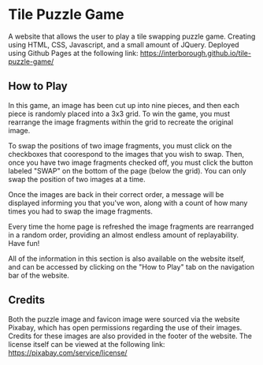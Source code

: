 # Tile Puzzle Game
A website that allows the user to play a tile swapping puzzle game. Creating using HTML, CSS, Javascript, and a small amount of JQuery. Deployed using Github Pages at the following link: https://interborough.github.io/tile-puzzle-game/

## How to Play
In this game, an image has been cut up into nine pieces, and then each piece is randomly placed into a 3x3 grid. To win the game, you must rearrange the image fragments within the grid to recreate the original image.

To swap the positions of two image fragments, you must click on the checkboxes that coorespond to the images that you wish to swap. Then, once you have two image fragments checked off, you must click the button labeled "SWAP" on the bottom of the page (below the grid). You can only swap the position of two images at a time. 

Once the images are back in their correct order, a message will be displayed informing you that you've won, along with a count of how many times you had to swap the image fragments.

Every time the home page is refreshed the image fragments are rearranged in a random order, providing an almost endless amount of replayability. Have fun!

All of the information in this section is also available on the website itself, and can be accessed by clicking on the "How to Play" tab on the navigation bar of the website.

## Credits
Both the puzzle image and favicon image were sourced via the website Pixabay, which has open permissions regarding the use of their images. Credits for these images are also provided in the footer of the website. The license itself can be viewed at the following link: https://pixabay.com/service/license/